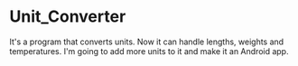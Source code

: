 # Unit_Converter
It's a program that converts units. Now it can handle lengths, weights and temperatures.
I'm going to add more units to it and make it an Android app.
